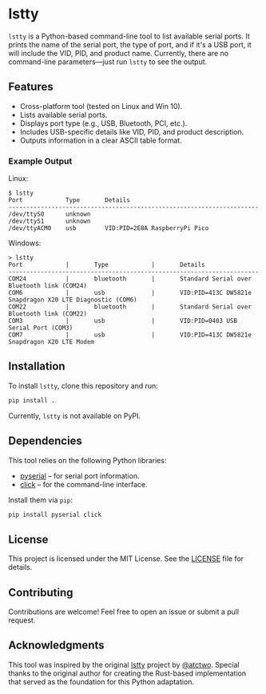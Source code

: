 # lstty

`lstty` is a Python-based command-line tool to list available serial ports. 
It prints the name of the serial port, the type of port, and if it's a USB port, it will include the VID, PID, and product name. 
Currently, there are no command-line parameters—just run `lstty` to see the output.

## Features

- Cross-platform tool (tested on Linux and Win 10).
- Lists available serial ports.
- Displays port type (e.g., USB, Bluetooth, PCI, etc.).
- Includes USB-specific details like VID, PID, and product description.
- Outputs information in a clear ASCII table format.

### Example Output
Linux:
```text
$ lstty
Port            Type       Details
----------------------------------------------------------------------
/dev/ttyS0      unknown    
/dev/ttyS1      unknown    
/dev/ttyACM0    usb        VID:PID=2E8A RaspberryPi Pico
```

Windows:
```text
> lstty
Port            |       Type            |       Details
----------------------------------------------------------------------
COM24           |       bluetooth       |       Standard Serial over Bluetooth link (COM24)
COM6            |       usb             |       VID:PID=413C DW5821e Snapdragon X20 LTE Diagnostic (COM6)
COM22           |       bluetooth       |       Standard Serial over Bluetooth link (COM22)
COM3            |       usb             |       VID:PID=0403 USB Serial Port (COM3)
COM7            |       usb             |       VID:PID=413C DW5821e Snapdragon X20 LTE Modem
```

## Installation

To install `lstty`, clone this repository and run:

```bash
pip install .
```

Currently, `lstty` is not available on PyPI.

## Dependencies

This tool relies on the following Python libraries:
- [pyserial](https://github.com/pyserial/pyserial) – for serial port information.
- [click](https://click.palletsprojects.com/en/stable/) – for the command-line interface.

Install them via `pip`:

```bash
pip install pyserial click
```
## License

This project is licensed under the MIT License. See the [LICENSE](LICENSE) file for details.

## Contributing

Contributions are welcome! Feel free to open an issue or submit a pull request.

## Acknowledgments

This tool was inspired by the original [lstty](https://github.com/atctwo/lstty) project by [@atctwo](https://github.com/atctwo). 
Special thanks to the original author for creating the Rust-based implementation that served as the foundation for this Python adaptation.
